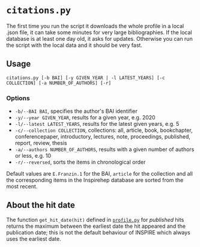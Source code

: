 # `citations.py`

The first time you run the script it downloads the whole profile in a local .json file, it can take some minutes for very large bibliographies. If the local database is at least one day old, it asks for updates. Otherwise you can run the script with the local data and it should be very fast.


## Usage

`citations.py [-b BAI] [-y GIVEN_YEAR | -l LATEST_YEARS] [-c COLLECTION] [-a NUMBER_OF_AUTHORS] [-r]`

### Options

* `-b/--BAI BAI`, specifies the author's BAI identifier
* `-y/--year GIVEN_YEAR`, results for a given year, e.g. 2020
* `-l/--latest LATEST_YEARS`, results for the latest given years, e.g. 5
* `-c/--collection COLLECTION`, collections: all, article, book, bookchapter, conferencepaper, introductory, lectures, note, proceedings, published, report, review, thesis
* `-a/--authors NUMBER_OF_AUTHORS`, results with a given number of authors or less, e.g. 10
* `-r/--reversed`, sorts the items in chronological order

Default values are `E.Franzin.1` for the BAI, `article` for the collection and all the corresponding items in the Inspirehep database are sorted from the most recent.


## About the hit date

The function `get_hit_date(hit)` defined in [`profile.py`](profile.py#L8) for _published_ hits returns the maximum between the earliest date the hit appeared and the publication date; this is not the default behaviour of INSPIRE which always uses the earliest date.
